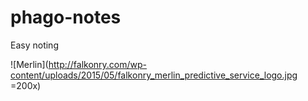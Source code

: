 # phago-notes
Easy noting

![Merlin](http://falkonry.com/wp-content/uploads/2015/05/falkonry_merlin_predictive_service_logo.jpg =200x)
